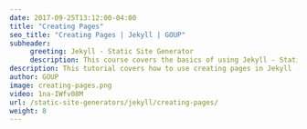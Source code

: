 ```yaml
---
date: 2017-09-25T13:12:00-04:00
title: "Creating Pages"
seo_title: "Creating Pages | Jekyll | GOUP"
subheader:
     greeting: Jekyll - Static Site Generator
     description: This course covers the basics of using Jekyll - Static Site Generator. Work your way through the videos/articles and I'll teach you everything you need to know to create a professional and scalable website or blog!
description: This tutorial covers how to use creating pages in Jekyll -  Static Site Generator.
author: GOUP
image: creating-pages.png
video: 1na-IWfv08M
url: /static-site-generators/jekyll/creating-pages/
weight: 8
---
```

